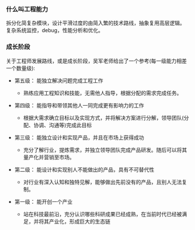 


### 什么叫工程能力
拆分化简复杂模块，设计平滑过度的由简入繁的技术路线，抽象复用高层逻辑。
复杂系统监控，debug，性能分析和优化。


### 成长阶段
关于工程师发展路线，或是成长阶段，吴军老师给出了一个参考(每一级能力相差一个数量级):

- 第五级： 能独立解决问题完成工程工作
  - 熟练应用工程知识和技能，无需他人指导，根据分配的需求完成任务。

- 第四级： 能指导和带领其他人一同完成更有影响力的工作
  - 根据大需求确立目标以及实现方式，并将解决方案进行分解，领导团队(分配、协调、沟通等)完成此目标

- 第三级： 能独立设计和实现产品，并且在市场上获得成功
  - 充分了解行业，提炼需求，并独立领导团队完成产品研发。随后可以将其量产化并营销至市场。

- 第二级： 能设计和实现别人不能做出的产品，具有不可替代性
  - 对行业有深入认知和独特见解，能够做出先前没有的产品，且别人无法复制。

- 第一级： 能开创一个产业
  - 站在科技最前沿，充分认识哪些科研成果已经成熟，在当前时代已经被满足，并将其产业化，形成巨大的生态链

